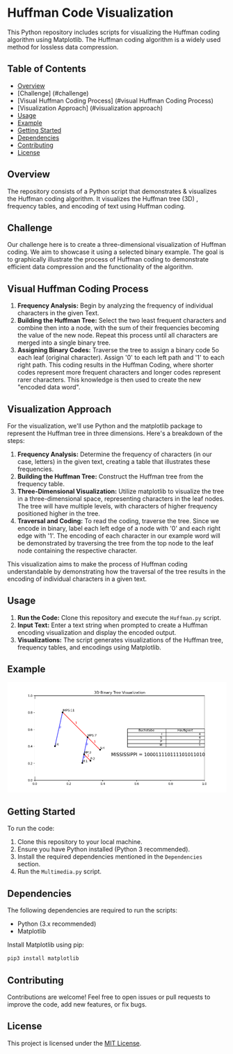 
# Huffman Code Visualization

This Python repository includes scripts for visualizing the Huffman coding algorithm using Matplotlib. The Huffman coding algorithm is a widely used method for lossless data compression.

## Table of Contents

- [Overview](#overview)
- [Challenge] (#challenge)
- [Visual Huffman Coding Process] (#visual Huffman Coding Process)
- [Visualization Approach] (#visualization approach)
- [Usage](#usage)
- [Example](#example)
- [Getting Started](#getting-started)
- [Dependencies](#dependencies)
- [Contributing](#contributing)
- [License](#license)

## Overview

The repository consists of a Python script that demonstrates & visualizes the Huffman coding algorithm. It visualizes the Huffman tree (3D) , frequency tables, and encoding of text using Huffman coding.

## Challenge

Our challenge here is to create a three-dimensional visualization of Huffman coding. We aim to showcase it using a selected binary example. The goal is to graphically illustrate the process of Huffman coding to demonstrate efficient data compression and the functionality of the algorithm.

## Visual Huffman Coding Process

1. **Frequency Analysis:** Begin by analyzing the frequency of individual characters in the given Text.
2. **Building the Huffman Tree:** Select the two least frequent characters and combine then into a node, with the sum of their frequencies becoming the value of the new node. Repeat this process until all characters are merged into a single binary tree.
3. **Assigning Binary Codes:** Traverse the tree to assign a binary code 5o each leaf (original character). Assign '0' to each left path and '1' to each right path. This coding results in the Huffman Coding, where shorter codes represent more frequent characters and longer codes represent rarer characters. This knowledge is then used to create the new "encoded data word".

## Visualization Approach

For the visualization, we'll use Python and the matplotlib package to represent the Huffman tree in three dimensions. Here's a breakdown of the steps:

1. **Frequency Analysis:** Determine the frequency of characters (in our case, letters) in the given text, creating a table that illustrates these frequencies.
2. **Building the Huffman Tree:** Construct the Huffman tree from the frequency table.
3. **Three-Dimensional Visualization:** Utilize matplotlib to visualize the tree in a three-dimensional space, representing characters in the leaf nodes. The tree will have multiple levels, with characters of higher frequency positioned higher in the tree.
4. **Traversal and Coding:** To read the coding, traverse the tree. Since we encode in binary, label each left edge of a node with '0' and each right edge with '1'. The encoding of each character in our example word will be demonstrated by traversing the tree from the top node to the leaf node containing the respective character.

This visualization aims to make the process of Huffman coding understandable by demonstrating how the traversal of the tree results in the encoding of individual characters in a given text.


## Usage

1. **Run the Code:** Clone this repository and execute the `Huffman.py` script.
2. **Input Text:** Enter a text string when prompted to create a Huffman encoding visualization and display the encoded output.
3. **Visualizations:** The script generates visualizations of the Huffman tree, frequency tables, and encodings using Matplotlib.

## Example

![Example Image](huffman_tree.png)

## Getting Started

To run the code:

1. Clone this repository to your local machine.
2. Ensure you have Python installed (Python 3 recommended).
3. Install the required dependencies mentioned in the `Dependencies` section.
4. Run the `Multimedia.py` script.

## Dependencies

The following dependencies are required to run the scripts:
- Python (3.x recommended)
- Matplotlib

Install Matplotlib using pip:

```bash
pip3 install matplotlib
```

## Contributing

Contributions are welcome! Feel free to open issues or pull requests to improve the code, add new features, or fix bugs.

## License

This project is licensed under the [MIT License](LICENSE).
